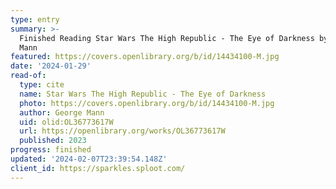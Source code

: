 ```yaml
---
type: entry
summary: >-
  Finished Reading Star Wars The High Republic - The Eye of Darkness by George
  Mann
featured: https://covers.openlibrary.org/b/id/14434100-M.jpg
date: '2024-01-29'
read-of:
  type: cite
  name: Star Wars The High Republic - The Eye of Darkness
  photo: https://covers.openlibrary.org/b/id/14434100-M.jpg
  author: George Mann
  uid: olid:OL36773617W
  url: https://openlibrary.org/works/OL36773617W
  published: 2023
progress: finished
updated: '2024-02-07T23:39:54.148Z'
client_id: https://sparkles.sploot.com/
---
```

